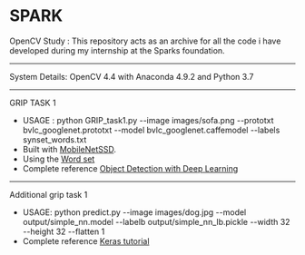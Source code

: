 # SPARK
OpenCV Study : This repository acts as an archive for all the code i have developed during my internship at the Sparks foundation. 
*****
System Details: OpenCV 4.4 with Anaconda 4.9.2 and Python 3.7
*****
GRIP TASK 1
* USAGE : python GRIP_task1.py --image images/sofa.png --prototxt bvlc_googlenet.prototxt --model bvlc_googlenet.caffemodel --labels synset_words.txt
* Built with [MobileNetSSD](https://github.com/PINTO0309/MobileNet-SSD-RealSense/tree/master/caffemodel/MobileNetSSD).
* Using the [Word set](https://github.com/HoldenCaulfieldRye/caffe/blob/master/data/ilsvrc12/synset_words.txt) 
* Complete reference [Object Detection with Deep Learning](https://www.pyimagesearch.com/2017/09/11/object-detection-with-deep-learning-and-opencv/)
*****
Additional grip task 1
* USAGE: python predict.py --image images/dog.jpg --model output/simple_nn.model --labelb output/simple_nn_lb.pickle --width 32 --height 32 --flatten 1
* Complete reference [Keras tutorial](https://www.pyimagesearch.com/2018/09/10/keras-tutorial-how-to-get-started-with-keras-deep-learning-and-python/)
